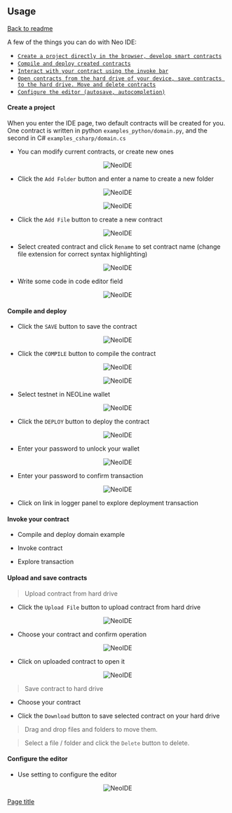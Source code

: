 ## Usage

[Back to readme](README.md)

A few of the things you can do with Neo IDE:

* [`Create a project directly in the browser, develop smart contracts`](#create-a-project)
* [`Compile and deploy created contracts`](#compile-and-deploy)
* [`Interact with your contract using the invoke bar`](#invoke-your-contract)
* [`Open contracts from the hard drive of your device, save contracts to the hard drive. Move and delete contracts`](#upload-and-save-contracts)
* [`Configure the editor (autosave, autocompletion)`](#configure-the-editor)

#### Create a project
When you enter the IDE page, two default contracts will be created for you. One contract is written in python `examples_python/domain.py`, and the second in C# `examples_csharp/domain.cs`

+ You can modify current contracts, or create new ones

<p align="center">
    <img alt="NeoIDE" title="NeoIDE" src="https://i.imgur.com/xcBhpuJ.png">
</p>

+ Click the `Add Folder` button and enter a name to create a new folder

<p align="center">
    <img alt="NeoIDE" title="NeoIDE" src="https://i.imgur.com/tqBRNsT.png">
</p>

<p align="center">
    <img alt="NeoIDE" title="NeoIDE" src="https://i.imgur.com/KPuzWY9.png">
</p>

+ Click the `Add File` button to create a new contract

<p align="center">
    <img alt="NeoIDE" title="NeoIDE" src="https://i.imgur.com/eafdEFn.png">
</p>

+ Select created contract and click `Rename` to set contract name (change file extension for correct syntax highlighting)

<p align="center">
    <img alt="NeoIDE" title="NeoIDE" src="https://i.imgur.com/4ugaIwh.png">
</p>

+ Write some code in code editor field

<p align="center">
    <img alt="NeoIDE" title="NeoIDE" src="https://i.imgur.com/fyfiBG4.png">
</p>


#### Compile and deploy

+ Click the `SAVE` button to save the contract

<p align="center">
    <img alt="NeoIDE" title="NeoIDE" src="https://i.imgur.com/Fh6YQpr.png">
</p>

+ Click the `COMPILE` button to compile the contract

<p align="center">
    <img alt="NeoIDE" title="NeoIDE" src="https://i.imgur.com/LwA9cRf.png">
</p>

<p align="center">
    <img alt="NeoIDE" title="NeoIDE" src="https://i.imgur.com/kYHWs0D.png">
</p>

+ Select testnet in NEOLine wallet

<p align="center">
    <img alt="NeoIDE" title="NeoIDE" src="https://i.imgur.com/rOIZAJY.png">
</p>

+ Click the `DEPLOY` button to deploy the contract

<p align="center">
    <img alt="NeoIDE" title="NeoIDE" src="https://i.imgur.com/ofU85CM.png">
</p>

+ Enter your password to unlock your wallet

<p align="center">
    <img alt="NeoIDE" title="NeoIDE" src="https://i.imgur.com/73PlFho.png">
</p>

+ Enter your password to confirm transaction

<p align="center">
    <img alt="NeoIDE" title="NeoIDE" src="https://i.imgur.com/PigkSkq.png">
</p>

+ Click on link in logger panel to explore deployment transaction

<!-- <p align="center">
    <img alt="NeoIDE" title="NeoIDE" src="https://i.imgur.com/JMXpckf.png">
</p> -->

#### Invoke your contract

+ Compile and deploy domain example

<!-- <p align="center">
    <img alt="NeoIDE" title="NeoIDE" src="https://i.imgur.com/JMXpckf.png" width="50px">
</p> -->

+ Invoke contract

<!-- <p align="center">
    <img alt="NeoIDE" title="NeoIDE" src="https://i.imgur.com/JMXpckf.png" width="50px">
</p> -->

+ Explore transaction

<!-- <p align="center">
    <img alt="NeoIDE" title="NeoIDE" src="https://i.imgur.com/JMXpckf.png" width="50px">
</p> -->

#### Upload and save contracts

> Upload contract from hard drive

+ Click the `Upload File` button to upload contract from hard drive

<p align="center">
    <img alt="NeoIDE" title="NeoIDE" src="https://i.imgur.com/at4ecCU.png">
</p>

+ Choose your contract and confirm operation

<p align="center">
    <img alt="NeoIDE" title="NeoIDE" src="https://i.imgur.com/1i5gXvf.png">
</p>

+ Click on uploaded contract to open it

<p align="center">
    <img alt="NeoIDE" title="NeoIDE" src="https://i.imgur.com/iSAkGGe.png">
</p>

> Save contract to hard drive

+ Choose your contract

+ Click the `Download` button to save selected contract on your hard drive

<!-- <p align="center">
    <img alt="NeoIDE" title="NeoIDE" src="https://i.imgur.com/JMXpckf.png" width="300px">
</p> -->

> Drag and drop files and folders to move them.

> Select a file / folder and click the `Delete` button to delete.

#### Configure the editor

+ Use setting to configure the editor

<p align="center">
    <img alt="NeoIDE" title="NeoIDE" src="https://i.imgur.com/RzSod2V.png">
</p>

[Page title](#usage)